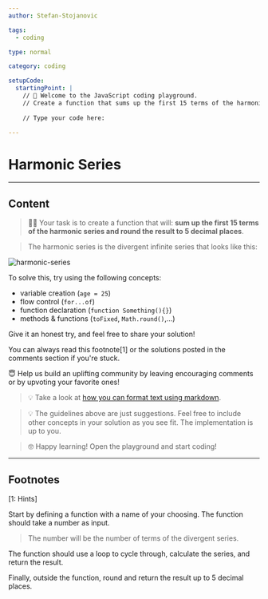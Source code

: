 ```yaml
---
author: Stefan-Stojanovic

tags:
  - coding

type: normal

category: coding

setupCode:
  startingPoint: |
    // 👋 Welcome to the JavaScript coding playground.
    // Create a function that sums up the first 15 terms of the harmonic series and round the result to 5 decimal places/
    
    // Type your code here:

---
```


# Harmonic Series

---

## Content

> 👩‍💻 Your task is to create a function that will: **sum up the first 15 terms of the harmonic series and round the result to 5 decimal places**.

> The harmonic series is the divergent infinite series that looks like this:

![harmonic-series](https://img.enkipro.com/86e08401cab9a7841c91077c24e46945.png)

To solve this, try using the following concepts:
- variable creation (`age = 25`)
- flow control (`for...of`)
- function declaration (`function Something(){}`)
- methods & functions (`toFixed`, `Math.round()`,...)

Give it an honest try, and feel free to share your solution!

You can always read this footnote[1] or the solutions posted in the comments section if you're stuck.

😇 Help us build an uplifting community by leaving encouraging comments or by upvoting your favorite ones!

> 💡 Take a look at [how you can format text using markdown](https://www.enki.com/glossary/general/markdown-formatting).

> 💡 The guidelines above are just suggestions. Feel free to include other concepts in your solution as you see fit. The implementation is up to you.

> 🤓 Happy learning! Open the playground and start coding!


---

## Footnotes

[1: Hints]

Start by defining a function with a name of your choosing. The function should take a number as input.

> The number will be the number of terms of the divergent series.

The function should use a loop to cycle through, calculate the series, and return the result.

Finally, outside the function, round and return the result up to 5 decimal places.